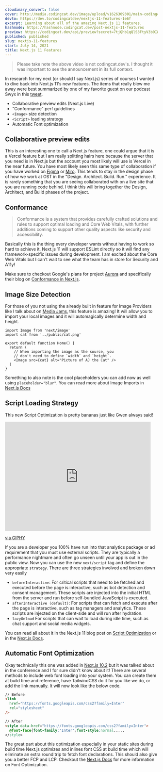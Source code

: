 ```yaml
---
cloudinary_convert: false
cover: htts://media.codingcat.dev/image/upload/v1626309301/main-codingcatdev-photo/pmjyfh1yllkhhyb3emcg.png
devto: https://dev.to/codingcatdev/nextjs-11-features-1e6f
excerpt: Learning about all of the amazing Next.js 11 features.
hashnode: https://hashnode.codingcat.dev/post-nextjs-11-features
preview: https://codingcat.dev/api/preview?secret=7tjQhb1qQlS3FtyV3b0I&selectionType=post&selectionSlug=nextjs-11-features&_id=6204fafa942142ad97736d018ef4d1ab
published: published
slug: nextjs-11-features
start: July 14, 2021
title: Next.js 11 Features
---
```

> Please take note the above video is not codingcat.dev's. I thought it was important to see the announcement in its full context.
> 

In research for my next (or should I say Next.js) series of courses I wanted to dive back into Next.js 11's new features. The items that really blew me away were best summarized by one of my favorite guest on our podcast Swyx in this [tweet](https://twitter.com/swyx/status/1404845602463043590).

- Collaborative preview edits (Next.js Live)
- "Conformance" perf guidelines
- `<Image>` size detection
- `<Script>` loading strategy
- Automatic Font optimization

## Collaborative preview edits

This is an interesting one to call a Next.js feature, one could argue that it is a Vercel feature but I am really splitting hairs here because the server that you need is in Next.js but the account you most likely will use is Vercel in the near future. You have most likely seen this same type of collaboration if you have worked on [Figma](https://www.figma.com/) or [Miro](https://miro.com/). This tends to stay in the design phase of how we work at OST in the "Design. Architect. Build. Run." experience. It is rarely something that you are seeing collaborated with on a live site that you are running code behind. I think this will bring together the Design, Architect, and Build phases of the project.

## Conformance

> Conformance is a system that provides carefully crafted solutions and rules to support optimal loading and Core Web Vitals, with further additions coming to support other quality aspects like security and accessibility.
> 

Basically this is the thing every developer wants without having to work so hard to achieve it. Next.js 11 will support ESLint directly so it will find any framework-specific issues during development. I am excited about the Core Web Vitals but I can't wait to see what the team has in store for Security and A11y!

Make sure to checkout Google's plans for project [Aurora](https://web.dev/introducing-aurora/) and specifically their blog on [Conformance in Next.js](https://web.dev/conformance/#conformance-in-next.js).

## Image Size Detection

For those of you not using the already built in feature for Image Providers like I talk about on [Media Jams](https://mediajams.dev/post/Using-Cloud-Providers-with-nextimage), this feature is amazing! It will allow you to import your local images and it will automagically determine width and height.

```tsx
import Image from 'next/image'
import cat from '../public/cat.png'

export default function Home() {
  return (
    // When importing the image as the source, you
    // don't need to define `width` and `height`.
    <Image src={cat} alt="Picture of AJ the Cat" />
  )
}

```

Something to also note is the cool placeholders you can add now as well using `placeholder="blur"`. You can read more about Image Imports in [Next.js Docs](https://nextjs.org/docs/basic-features/image-optimization#image-imports)

## Script Loading Strategy

This new Script Optimization is pretty bananas just like Gwen always said!

<iframe src="https://giphy.com/embed/q1VYLPcIVNzH2" width="480" height="360" frameBorder="0" class="giphy-embed" allowFullScreen></iframe><p><a href="https://giphy.com/gifs/gwen-stefani-gif-bananas-q1VYLPcIVNzH2">via GIPHY</a></p>

If you are a developer you 100% have run into that analytics package or ad requirement that you must use external scripts. They are typically a performance nightmare and often go unseen until your app is out in the public view. Now you can use the new `next/script` tag and define the appropriate `strategy`. There are three strategies involved and broken down very easily

- `beforeInteractive`: For critical scripts that need to be fetched and executed before the page is interactive, such as bot detection and consent management. These scripts are injected into the initial HTML from the server and run before self-bundled JavaScript is executed.
- `afterInteractive (default)`: For scripts that can fetch and execute after the page is interactive, such as tag managers and analytics. These scripts are injected on the client-side and will run after hydration.
- `lazyOnload` For scripts that can wait to load during idle time, such as chat support and social media widgets.

You can read all about it in the Next.js 11 blog post on [Script Optimization](https://nextjs.org/blog/next-11#script-optimization) or in the [Next.js Docs](https://nextjs.org/docs/basic-features/script).

## Automatic Font Optimization

Okay technically this one was added in [Next.js 10.2](https://nextjs.org/blog/next-10-2#automatic-webfont-optimization) but it was talked about in the conference and I for sure didn't know about it! There are several methods to include web font loading into your system. You can create them at build time and reference, have TailwindCSS do it for you like we do, or add the link manually. It will now look like the below code.

```html
// Before
<link
  href="https://fonts.googleapis.com/css2?family=Inter"
  rel="stylesheet"
/>

// After
<style data-href="https://fonts.googleapis.com/css2?family=Inter">
  @font-face{font-family:'Inter';font-style:normal.....
</style>

```

The great part about this optimization especially in your static sites during build time Next.js optimizes and inlines font CSS at build time which will eliminate an extra round trip to fetch font declarations. This should also give you a better FCP and LCP. Checkout the [Next.js Docs](https://nextjs.org/docs/basic-features/font-optimization) for more information on Font Optimization.